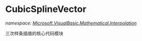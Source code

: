 ﻿# CubicSplineVector
_namespace: [Microsoft.VisualBasic.Mathematical.Interpolation](./index.md)_

三次样条插值的核心代码模块




